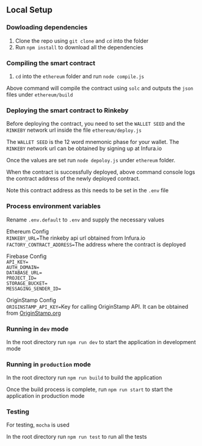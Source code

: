 ## Local Setup

### Dowloading dependencies

1. Clone the repo using `git clone` and `cd` into the folder
2. Run `npm install` to download all the dependencies

### Compiling the smart contract

1. `cd` into the `ethereum` folder and run `node compile.js`

Above command will compile the contract using `solc` and outputs the `json` files under `ethereum/build`

### Deploying the smart contract to Rinkeby

Before deploying the contract, you need to set the `WALLET SEED` and the `RINKEBY` network url inside the file `ethereum/deploy.js`

The `WALLET SEED` is the 12 word mnemonic phase for your wallet.
The `RINKEBY` network url can be obtained by signing up at Infura.io

Once the values are set run `node depoloy.js` under `ethereum` folder.

When the contract is successfully deployed, above command console logs the contract address of the newly deployed contract.

Note this contract address as this needs to be set in the `.env` file

### Process environment variables

Rename `.env.default` to `.env` and supply the necessary values

Ethereum Config\
`RINKEBY_URL=`The rinkeby api url obtained from Infura.io\
`FACTORY_CONTRACT_ADDRESS=`The address where the contract is deployed

Firebase Config\
`API_KEY=`\
`AUTH_DOMAIN=`\
`DATABASE_URL=`\
`PROJECT_ID=`\
`STORAGE_BUCKET=`\
`MESSAGING_SENDER_ID=`

OriginStamp Config\
`ORIGINSTAMP_API_KEY=`Key for calling OriginStamp API. It can be obtained from [OriginStamp.org](https://originstamp.org/dev)

### Running in `dev` mode

In the root directory run `npm run dev` to start the application in development mode

### Running in `production` mode

In the root directory run `npm run build` to build the application

Once the build process is complete, run `npm run start` to start the application in production mode

### Testing

For testing, `mocha` is used

In the root directory run `npm run test` to run all the tests